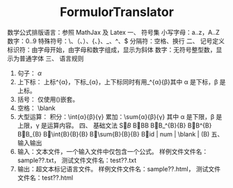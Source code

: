 # <center>FormulorTranslator</center>
数学公式排版语言：参照 MathJax 及 Latex
一、 符号集
小写字母：a..z，A..Z
数字：0..9
特殊符号：\、（、）、{、}、_、^、$
分隔符：空格、换行
二、 记号定义
标识符：由字母开始，由字母和数字组成，显示为斜体
数字：无符号整型数，显示为普通字体
三、 语言规则
1. 句子：
$α$
2. 上下标：
上标^{α}，下标_{α}，上下标同时有用_^{α}{β}其中 α 是下标，β 是上标。
3. 括号：
仅使用()嵌套。
4. 空格：
\blank
5. 大型运算：
积分：\int{α}{β}{γ}
累加：\sum{α}{β}{γ}
其中 α 是下限，β 是上限，γ 是运算内容。
四、 基础文法
S$B$
BBB
BB_^{B}{B}
BB^{B}
BB_{B}
B\int{B}{B}{B}
B\sum{B}{B}{B}
Bid | num | \blank | (B)
五、 输入输出
1. 输入：文本文件，一个输入文件中仅包含一个公式。
样例文件文件名：sample??.txt， 测试文件文件名：test??.txt
2. 输出：超文本标记语言文件。
样例文件文件名：sample??.html， 测试文件文件名：test??.html
